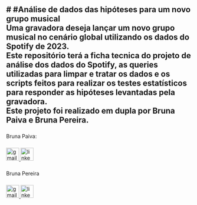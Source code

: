 <h2 align="left"># #Análise de dados das hipóteses para um novo grupo musical<br>Uma gravadora deseja lançar um novo grupo musical  no cenário global utilizando os dados do Spotify de 2023.<br>Este repositório terá a ficha tecnica do projeto de análise dos dados do Spotify, as queries utilizadas para limpar e tratar os dados e os scripts feitos para realizar os testes estatísticos para responder as hipóteses levantadas pela gravadora.<br>Este projeto foi realizado em dupla por Bruna Paiva e Bruna Pereira.</h2>

###

<p align="left">Bruna Paiva:</p>

###

<div align="left">
  <a href="brunasap16@gmail.com" target="_blank">
    <img src="https://img.shields.io/static/v1?message=Gmail&logo=gmail&label=&color=D14836&logoColor=white&labelColor=&style=for-the-badge" height="35" alt="gmail logo"  />
  </a>
  <a href="www.linkedin.com/in/bruna-paiva16" target="_blank">
    <img src="https://img.shields.io/static/v1?message=LinkedIn&logo=linkedin&label=&color=0077B5&logoColor=white&labelColor=&style=for-the-badge" height="35" alt="linkedin logo"  />
  </a>
</div>

###

<p align="left">Bruna Pereira</p>

###

<div align="left">
  <a href="brunapereirabittencourt@gmail.com" target="_blank">
    <img src="https://img.shields.io/static/v1?message=Gmail&logo=gmail&label=&color=D14836&logoColor=white&labelColor=&style=for-the-badge" height="35" alt="gmail logo"  />
  </a>
  <a href="https://www.linkedin.com/in/pereirasbruna/" target="_blank">
    <img src="https://img.shields.io/static/v1?message=LinkedIn&logo=linkedin&label=&color=0077B5&logoColor=white&labelColor=&style=for-the-badge" height="35" alt="linkedin logo"  />
  </a>
</div>

###

